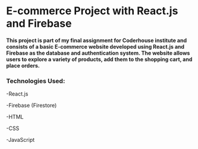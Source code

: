 # E-commerce Project with React.js and Firebase

#### This project is part of my final assignment for Coderhouse institute and consists of a basic E-commerce website developed using React.js and Firebase as the database and authentication system. The website allows users to explore a variety of products, add them to the shopping cart, and place orders.

### Technologies Used:
-React.js

-Firebase (Firestore)

-HTML

-CSS

-JavaScript
